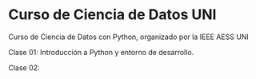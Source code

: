 # Curso de Ciencia de Datos UNI
Curso de Ciencia de Datos con Python, organizado por la IEEE AESS UNI

Clase 01: Introducción a Python y entorno de desarrollo.

Clase 02: 
